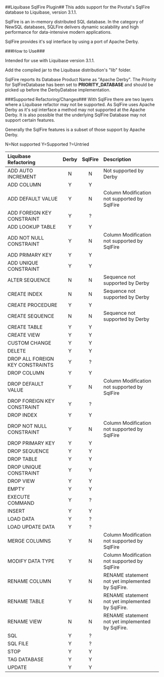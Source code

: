 ##Liquibase SqlFire Plugin##
This adds support for the Pivotal's SqlFire database to Liquibase, version 3.1.1.

SqlFire is an in-memory distributed SQL database. In the category of NewSQL databases, SQLFire delivers dynamic scalability and high performance for data-intensive modern applications. 

SqlFire provides it's sql interface by using a port of Apache Derby.


###How to Use###

Intended for use with Liquibase version 3.1.1.

Add the compiled jar to the Liquibase distribution's "lib" folder.

SqlFire reports its Database Product Name as "Apache Derby". The Priority for SqlFireDatabase has been set to **PRIORITY_DATABASE** and should be picked up before the DerbyDatabse implementation.


###Supported Refactoring/Changes###
With SqlFire there are two layers where a Liquibase refactor may not be supported. As SqlFire uses Apache Derby as it's sql interface a method may not supported at the Apache Derby. It is also possible that the underlying SqlFire Database may not support certain features.  

Generally the SqlFire features is a subset of those support by Apache Derby.  

N=Not supported
Y=Supported
?=Untried

Liquibase Refactoring|Derby|SqlFire|Description
:--------------------|:---:|:-----:|:----------
ADD AUTO INCREMENT			|N|N|Not supported by Derby
ADD COLUMN					|Y|Y| 
ADD DEFAULT VALUE			|Y|N|Column Modification not supported by SqlFire 
ADD FOREIGN KEY CONSTRAINT	|Y|?| 
ADD LOOKUP TABLE			|Y|Y| 
ADD NOT NULL CONSTRAINT		|Y|N|Column Modification not supported by SqlFire
ADD PRIMARY KEY				|Y|Y| 
ADD UNIQUE CONSTRAINT		|Y|Y| 
ALTER SEQUENCE				|N|N|Sequence not supported by Derby 
CREATE INDEX				|N|N|Sequence not supported by Derby 
CREATE PROCEDURE			|Y|Y| 
CREATE SEQUENCE				|N|N|Sequence not supported by Derby 
CREATE TABLE				|Y|Y| 
CREATE VIEW					|Y|Y| 
CUSTOM CHANGE				|Y|Y| 
DELETE						|Y|Y| 
DROP ALL FOREIGN KEY CONSTRAINTS	|Y|?| 
DROP COLUMN					|Y|Y| 
DROP DEFAULT VALUE			|Y|N|Column Modification not supported by SqlFire 
DROP FOREIGN KEY CONSTRAINT			|Y|?| 
DROP INDEX					|Y|Y| 
DROP NOT NULL CONSTRAINT	|Y|N|Column Modification not supported by SqlFire 
DROP PRIMARY KEY			|Y|Y| 
DROP SEQUENCE				|Y|Y| 
DROP TABLE					|Y|Y| 
DROP UNIQUE CONSTRAINT		|Y|Y| 
DROP VIEW					|Y|Y| 
EMPTY						|Y|Y| 
EXECUTE COMMAND				|Y|?| 
INSERT						|Y|Y| 
LOAD DATA					|Y|?| 
LOAD UPDATE DATA			|Y|?| 
MERGE COLUMNS				|Y|N|Column Modification not supported by SqlFire
MODIFY DATA TYPE			|Y|N|Column Modification not supported by SqlFire
RENAME COLUMN				|Y|N|RENAME statement not yet implemented by SqlFire.
RENAME TABLE				|Y|N|RENAME statement not yet implemented by SqlFire. 
RENAME VIEW					|N|N|RENAME statement not yet implemented by SqlFire.
SQL							|Y|?| 
SQL FILE					|Y|?| 
STOP						|Y|Y| 
TAG DATABASE				|Y|Y| 
UPDATE						|Y|Y| 






